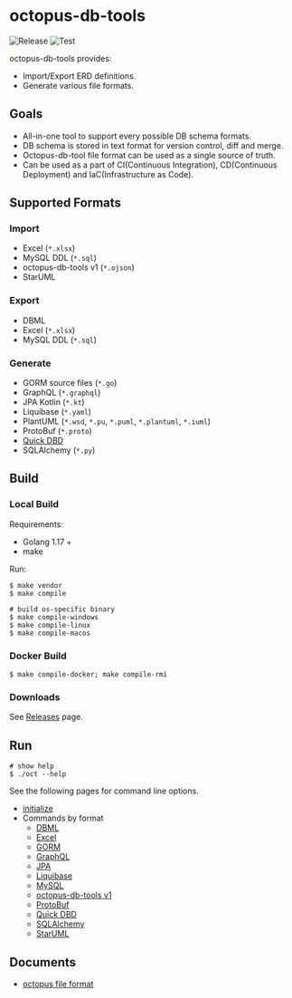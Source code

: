 # octopus-db-tools

![Release](https://github.com/lechuckroh/octopus-db-tool/actions/workflows/release.yml/badge.svg)
![Test](https://github.com/lechuckroh/octopus-db-tool/actions/workflows/test.yml/badge.svg?branch=develop)

octopus-db-tools provides:
* Import/Export ERD definitions.
* Generate various file formats.

## Goals

* All-in-one tool to support every possible DB schema formats.
* DB schema is stored in text format for version control, diff and merge.
* Octopus-db-tool file format can be used as a single source of truth.
* Can be used as a part of CI(Continuous Integration), CD(Continuous Deployment) and IaC(Infrastructure as Code).

## Supported Formats

### Import
* Excel (`*.xlsx`)
* MySQL DDL (`*.sql`)
* octopus-db-tools v1 (`*.ojson`)
* StarUML

### Export
* DBML
* Excel (`*.xlsx`)
* MySQL DDL (`*.sql`)

### Generate
* GORM source files (`*.go`)
* GraphQL (`*.graphql`)
* JPA Kotlin (`*.kt`)
* Liquibase (`*.yaml`)
* PlantUML (`*.wsd`, `*.pu`, `*.puml`, `*.plantuml`, `*.iuml`)
* ProtoBuf (`*.proto`)
* [Quick DBD](https://www.quickdatabasediagrams.com/)
* SQLAlchemy (`*.py`)

## Build
### Local Build
Requirements:
* Golang 1.17 +
* make

Run:
```shell
$ make vendor
$ make compile

# build os-specific binary
$ make compile-windows
$ make compile-linux
$ make compile-macos
```

### Docker Build
```shell
$ make compile-docker; make compile-rmi
```

### Downloads

See [Releases](https://github.com/lechuckroh/octopus-db-tool/releases) page.

## Run

```shell
# show help
$ ./oct --help
```

See the following pages for command line options.

* [initialize](docs/init.md)
* Commands by format  
    * [DBML](docs/dbml.md)
    * [Excel](docs/xlsx.md)
    * [GORM](docs/gorm.md)
    * [GraphQL](docs/graphql.md)  
    * [JPA](docs/jpa.md)  
    * [Liquibase](docs/liquibase.md)  
    * [MySQL](docs/mysql.md)
    * [octopus-db-tools v1](docs/ojson.md)
    * [ProtoBuf](docs/protobuf.md)
    * [Quick DBD](docs/quickdbd.md)
    * [SQLAlchemy](docs/sqlalchemy.md)
    * [StarUML](docs/staruml.md)


## Documents

* [octopus file format](docs/octopus-format.md)
